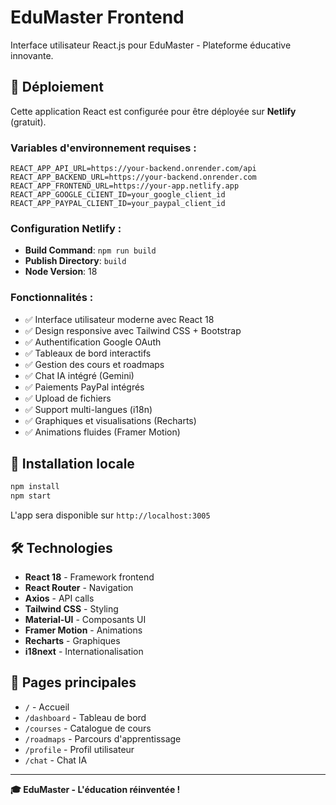 # EduMaster Frontend

Interface utilisateur React.js pour EduMaster - Plateforme éducative innovante.

## 🚀 Déploiement

Cette application React est configurée pour être déployée sur **Netlify** (gratuit).

### Variables d'environnement requises :

```env
REACT_APP_API_URL=https://your-backend.onrender.com/api
REACT_APP_BACKEND_URL=https://your-backend.onrender.com
REACT_APP_FRONTEND_URL=https://your-app.netlify.app
REACT_APP_GOOGLE_CLIENT_ID=your_google_client_id
REACT_APP_PAYPAL_CLIENT_ID=your_paypal_client_id
```

### Configuration Netlify :

- **Build Command**: `npm run build`
- **Publish Directory**: `build`
- **Node Version**: 18

### Fonctionnalités :

- ✅ Interface utilisateur moderne avec React 18
- ✅ Design responsive avec Tailwind CSS + Bootstrap
- ✅ Authentification Google OAuth
- ✅ Tableaux de bord interactifs
- ✅ Gestion des cours et roadmaps
- ✅ Chat IA intégré (Gemini)
- ✅ Paiements PayPal intégrés
- ✅ Upload de fichiers
- ✅ Support multi-langues (i18n)
- ✅ Graphiques et visualisations (Recharts)
- ✅ Animations fluides (Framer Motion)

## 🔧 Installation locale

```bash
npm install
npm start
```

L'app sera disponible sur `http://localhost:3005`

## 🛠️ Technologies

- **React 18** - Framework frontend
- **React Router** - Navigation
- **Axios** - API calls
- **Tailwind CSS** - Styling
- **Material-UI** - Composants UI
- **Framer Motion** - Animations
- **Recharts** - Graphiques
- **i18next** - Internationalisation

## 📱 Pages principales

- `/` - Accueil
- `/dashboard` - Tableau de bord
- `/courses` - Catalogue de cours
- `/roadmaps` - Parcours d'apprentissage
- `/profile` - Profil utilisateur
- `/chat` - Chat IA

---

**🎓 EduMaster - L'éducation réinventée !**